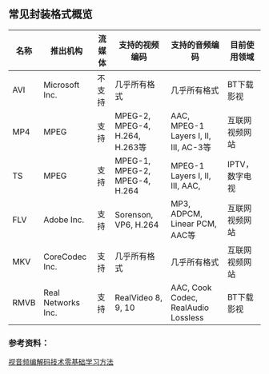 ## 常见封装格式概览

| 名称   | 推出机构               | 流媒体  | 支持的视频编码                       | 支持的音频编码                              | 目前使用领域    |
| ---- | ------------------ | ---- | ----------------------------- | ------------------------------------ | --------- |
| AVI  | Microsoft Inc.     | 不支持  | 几乎所有格式                        | 几乎所有格式                               | BT下载影视    |
| MP4  | MPEG               | 支持   | MPEG-2, MPEG-4, H.264, H.263等 | AAC, MPEG-1 Layers I, II, III, AC-3等 | 互联网视频网站   |
| TS   | MPEG               | 支持   | MPEG-1, MPEG-2, MPEG-4, H.264 | MPEG-1 Layers I, II, III, AAC,       | IPTV，数字电视 |
| FLV  | Adobe Inc.         | 支持   | Sorenson, VP6, H.264          | MP3, ADPCM, Linear PCM, AAC等         | 互联网视频网站   |
| MKV  | CoreCodec Inc.     | 支持   | 几乎所有格式                        | 几乎所有格式                               | 互联网视频网站   |
| RMVB | Real Networks Inc. | 支持   | RealVideo 8, 9, 10            | AAC, Cook Codec, RealAudio Lossless  | BT下载影视    |

### 参考资料：

[视音频编解码技术零基础学习方法](http://blog.csdn.net/leixiaohua1020/article/details/18893769)